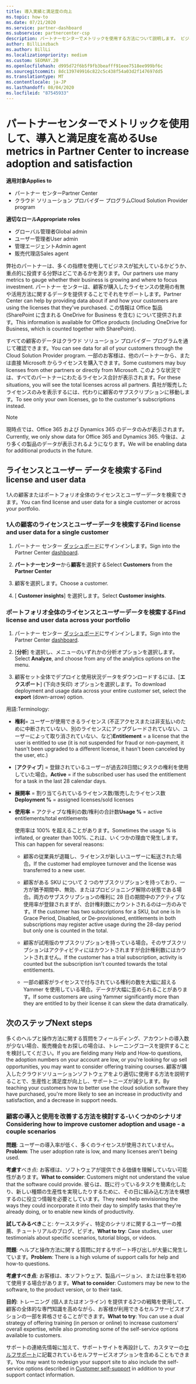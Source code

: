 ```yaml
---
title: 導入実績と満足度の向上
ms.topic: how-to
ms.date: 07/21/2020
ms.service: partner-dashboard
ms.subservice: partnercenter-csp
description: パートナーセンターでメトリックを使用する方法について説明します。 ビジネスが成長しているかどうか、顧客がライセンスをどのように使用しているか、および投資に焦点を当てる場所をメトリックで示すことができます。
author: BillLinzbach
ms.author: BillLi
ms.localizationpriority: medium
ms.custom: SEOMAY.20
ms.openlocfilehash: d995d72f6b5f9fb3beafff91eee7518ee999bf6c
ms.sourcegitcommit: 8dc139749916c822c5c438f54a03d2f147697dd5
ms.translationtype: MT
ms.contentlocale: ja-JP
ms.lasthandoff: 08/04/2020
ms.locfileid: "87545933"
---
```

# <a name="use-metrics-in-partner-center-to-increase-adoption-and-satisfaction"></a><span data-ttu-id="e3115-104">パートナーセンターでメトリックを使用して、導入と満足度を高める</span><span class="sxs-lookup"><span data-stu-id="e3115-104">Use metrics in Partner Center to increase adoption and satisfaction</span></span>

<span data-ttu-id="e3115-105">**適用対象**</span><span class="sxs-lookup"><span data-stu-id="e3115-105">**Applies to**</span></span>

- <span data-ttu-id="e3115-106">パートナー センター</span><span class="sxs-lookup"><span data-stu-id="e3115-106">Partner Center</span></span>
- <span data-ttu-id="e3115-107">クラウド ソリューション プロバイダー プログラム</span><span class="sxs-lookup"><span data-stu-id="e3115-107">Cloud Solution Provider program</span></span>

<span data-ttu-id="e3115-108">**適切なロール**</span><span class="sxs-lookup"><span data-stu-id="e3115-108">**Appropriate roles**</span></span>

- <span data-ttu-id="e3115-109">グローバル管理者</span><span class="sxs-lookup"><span data-stu-id="e3115-109">Global admin</span></span>
- <span data-ttu-id="e3115-110">ユーザー管理者</span><span class="sxs-lookup"><span data-stu-id="e3115-110">User admin</span></span>
- <span data-ttu-id="e3115-111">管理エージェント</span><span class="sxs-lookup"><span data-stu-id="e3115-111">Admin agent</span></span>
- <span data-ttu-id="e3115-112">販売代理店</span><span class="sxs-lookup"><span data-stu-id="e3115-112">Sales agent</span></span>

<span data-ttu-id="e3115-113">弊社のパートナーは、多くの指標を使用してビジネスが拡大しているかどうか、重点的に投資する分野はどこであるかを測ります。</span><span class="sxs-lookup"><span data-stu-id="e3115-113">Our partners use many metrics to gauge whether their business is growing and where to focus investment.</span></span> <span data-ttu-id="e3115-114">パートナー センターは、顧客が購入したライセンスの使用の有無や活用方法に関するデータを提供することでそれをサポートします。</span><span class="sxs-lookup"><span data-stu-id="e3115-114">Partner Center can help by providing data about if and how your customers are using the licenses that they've purchased.</span></span> <span data-ttu-id="e3115-115">この情報は Office 製品 (SharePoint に含まれる OneDrive for Business を含む) について提供されます。</span><span class="sxs-lookup"><span data-stu-id="e3115-115">This information is available for Office products (including OneDrive for Business, which is counted together with SharePoint).</span></span>

<span data-ttu-id="e3115-116">すべての顧客のデータはクラウド ソリューション プロバイダー プログラムを通じて確認できます。</span><span class="sxs-lookup"><span data-stu-id="e3115-116">You can see data for all of your customers through the Cloud Solution Provider program.</span></span> <span data-ttu-id="e3115-117">一部のお客様は、他のパートナーから、または直接 Microsoft からライセンスを購入できます。</span><span class="sxs-lookup"><span data-stu-id="e3115-117">Some customers may buy licenses from other partners or directly from Microsoft.</span></span> <span data-ttu-id="e3115-118">このような状況では、すべてのパートナーにわたるライセンス合計が表示されます。</span><span class="sxs-lookup"><span data-stu-id="e3115-118">For these situations, you will see the total licenses across all partners.</span></span> <span data-ttu-id="e3115-119">貴社が販売したライセンスのみを表示するには、代わりに顧客のサブスクリプションに移動します。</span><span class="sxs-lookup"><span data-stu-id="e3115-119">To see only your own licenses, go to the customer's subscriptions instead.</span></span>

> [!NOTE]  
> <span data-ttu-id="e3115-120">現時点では、Office 365 および Dynamics 365 のデータのみが表示されます。</span><span class="sxs-lookup"><span data-stu-id="e3115-120">Currently, we only show data for Office 365 and Dynamics 365.</span></span> <span data-ttu-id="e3115-121">今後は、より多くの製品のデータが表示されるようになります。</span><span class="sxs-lookup"><span data-stu-id="e3115-121">We will be enabling data for additional products in the future.</span></span>

## <a name="find-license-and-user-data"></a><span data-ttu-id="e3115-122">ライセンスとユーザー データを検索する</span><span class="sxs-lookup"><span data-stu-id="e3115-122">Find license and user data</span></span>

<span data-ttu-id="e3115-123">1人の顧客またはポートフォリオ全体のライセンスとユーザーデータを検索できます。</span><span class="sxs-lookup"><span data-stu-id="e3115-123">You can find license and user data for a single customer or across your portfolio.</span></span>

### <a name="find-license-and-user-data-for-a-single-customer"></a><span data-ttu-id="e3115-124">1人の顧客のライセンスとユーザーデータを検索する</span><span class="sxs-lookup"><span data-stu-id="e3115-124">Find license and user data for a single customer</span></span>

1. <span data-ttu-id="e3115-125">パートナー センター [ダッシュボード](https://partner.microsoft.com/dashboard)にサインインします。</span><span class="sxs-lookup"><span data-stu-id="e3115-125">Sign into the Partner Center [dashboard](https://partner.microsoft.com/dashboard).</span></span>

2. <span data-ttu-id="e3115-126">**パートナーセンター**から**顧客**を選択する</span><span class="sxs-lookup"><span data-stu-id="e3115-126">Select **Customers** from the **Partner Center**</span></span>

3. <span data-ttu-id="e3115-127">顧客を選択します。</span><span class="sxs-lookup"><span data-stu-id="e3115-127">Choose a customer.</span></span>

4. <span data-ttu-id="e3115-128">[ **Customer insights**] を選択します。</span><span class="sxs-lookup"><span data-stu-id="e3115-128">Select **Customer insights**.</span></span>

### <a name="find-license-and-user-data-across-your-portfolio"></a><span data-ttu-id="e3115-129">ポートフォリオ全体のライセンスとユーザーデータを検索する</span><span class="sxs-lookup"><span data-stu-id="e3115-129">Find license and user data across your portfolio</span></span>

1. <span data-ttu-id="e3115-130">パートナー センター [ダッシュボード](https://partner.microsoft.com/dashboard)にサインインします。</span><span class="sxs-lookup"><span data-stu-id="e3115-130">Sign into the Partner Center [dashboard](https://partner.microsoft.com/dashboard).</span></span>

2. <span data-ttu-id="e3115-131">[**分析**] を選択し、メニューのいずれかの分析オプションを選択します。</span><span class="sxs-lookup"><span data-stu-id="e3115-131">Select **Analyze**, and choose from any of the analytics options on the menu.</span></span>

3. <span data-ttu-id="e3115-132">顧客セット全体でデプロイと使用状況データをダウンロードするには、[**エクスポート**] (下向き矢印) オプションを選択します。</span><span class="sxs-lookup"><span data-stu-id="e3115-132">To download deployment and usage data across your entire customer set, select the **export** (down-arrow) option.</span></span>

<span data-ttu-id="e3115-133">用語:</span><span class="sxs-lookup"><span data-stu-id="e3115-133">Terminology:</span></span>

- <span data-ttu-id="e3115-134">**権利**= ユーザーが使用できるライセンス (不正アクセスまたは非支払いのために中断されていない、別のライセンスにアップグレードされていない、ユーザーによって取り消されていない、など)</span><span class="sxs-lookup"><span data-stu-id="e3115-134">**Entitlement** = a license that the user is entitled to use (it is not suspended for fraud or non-payment, it hasn't been upgraded to a different license, it hasn't been canceled by the user, etc.)</span></span>

- <span data-ttu-id="e3115-135">[**アクティブ**] = 登録されているユーザーが過去28日間にタスクの権利を使用していた場合。</span><span class="sxs-lookup"><span data-stu-id="e3115-135">**Active** = if the subscribed user has used the entitlement for a task in the last 28 calendar days.</span></span>

- <span data-ttu-id="e3115-136">**展開率** = 割り当てられているライセンス数/販売したライセンス数</span><span class="sxs-lookup"><span data-stu-id="e3115-136">**Deployment %** = assigned licenses/sold licenses</span></span>

- <span data-ttu-id="e3115-137">**使用率** = アクティブな権利の数/権利の合計数</span><span class="sxs-lookup"><span data-stu-id="e3115-137">**Usage %** = active entitlements/total entitlements</span></span>

   <span data-ttu-id="e3115-138">使用率は 100% を超えることがあります。</span><span class="sxs-lookup"><span data-stu-id="e3115-138">Sometimes the usage % is inflated, or greater than 100%.</span></span> <span data-ttu-id="e3115-139">これは、いくつかの理由で発生します。</span><span class="sxs-lookup"><span data-stu-id="e3115-139">This can happen for several reasons:</span></span>

  - <span data-ttu-id="e3115-140">顧客の従業員が退職し、ライセンスが新しいユーザーに転送された場合。</span><span class="sxs-lookup"><span data-stu-id="e3115-140">If the customer had employee turnover and the license was transferred to a new user.</span></span>

  - <span data-ttu-id="e3115-141">顧客がある SKU について 2 つのサブスクリプションを持っており、一方が猶予期間中、無効、またはプロビジョニング解除の状態である場合。両方のサブスクリプションの権利に 28 日の期間中のアクティブな使用率が登録されますが、合計権利数にカウントされるのは一方のみです。</span><span class="sxs-lookup"><span data-stu-id="e3115-141">If the customer has two subscriptions for a SKU, but one is In Grace Period, Disabled, or De-provisioned, entitlements in both subscriptions may register active usage during the 28-day period but only one is counted in the total.</span></span>

  - <span data-ttu-id="e3115-142">顧客が試用版のサブスクリプションを持っている場合。そのサブスクリプションはアクティビティにはカウントされますが合計権利数にはカウントされません。</span><span class="sxs-lookup"><span data-stu-id="e3115-142">If the customer has a trial subscription, activity is counted but the subscription isn't counted towards the total entitlements.</span></span>

  - <span data-ttu-id="e3115-143">一部の顧客がライセンスで付与されている権利の数を大幅に超える Yammer を使用している場合。データが大幅に歪められることがあります。</span><span class="sxs-lookup"><span data-stu-id="e3115-143">If some customers are using Yammer significantly more than they are entitled to by their license it can skew the data dramatically.</span></span>

## <a name="next-steps"></a><span data-ttu-id="e3115-144">次のステップ</span><span class="sxs-lookup"><span data-stu-id="e3115-144">Next steps</span></span>

<span data-ttu-id="e3115-145">多くのヘルプと操作方法に関する質問をフィールディング、アカウントの導入数が少ない場合、販売機会をお探しの場合は、トレーニングコースを提供することを検討してください。</span><span class="sxs-lookup"><span data-stu-id="e3115-145">If you are fielding many Help and How-to questions, the adoption numbers on your account are low, or you're looking for up sell opportunities, you may want to consider offering training courses.</span></span> <span data-ttu-id="e3115-146">顧客が購入したクラウドソリューションソフトウェアをより適切に使用する方法を説明することで、生産性と満足度が向上し、サポートニーズが減少します。</span><span class="sxs-lookup"><span data-stu-id="e3115-146">By teaching your customers how to better use the cloud solution software they have purchased, you're more likely to see an increase in productivity and satisfaction, and a decrease in support needs.</span></span>

### <a name="considering-how-to-improve-customer-adoption-and-usage---a-couple-scenarios"></a><span data-ttu-id="e3115-147">顧客の導入と使用を改善する方法を検討する-いくつかのシナリオ</span><span class="sxs-lookup"><span data-stu-id="e3115-147">Considering how to improve customer adoption and usage - a couple scenarios</span></span>

<span data-ttu-id="e3115-148">**問題**: ユーザーの導入率が低く、多くのライセンスが使用されていません。</span><span class="sxs-lookup"><span data-stu-id="e3115-148">**Problem**: The user adoption rate is low, and many licenses aren't being used.</span></span>

<span data-ttu-id="e3115-149">**考慮す**べき点: お客様は、ソフトウェアが提供できる価値を理解していない可能性があります。</span><span class="sxs-lookup"><span data-stu-id="e3115-149">**What to consider**: Customers might not understand the value that the software could provide.</span></span> <span data-ttu-id="e3115-150">彼らは、既に行っているタスクを簡素化したり、新しい種類の生産性を実現したりするために、その日に組み込む方法を構想するのに役立つ情報を必要としています。</span><span class="sxs-lookup"><span data-stu-id="e3115-150">They need help envisioning the ways they could incorporate it into their day to simplify tasks that they're already doing, or to enable new kinds of productivity.</span></span>

<span data-ttu-id="e3115-151">**試してみるべき**こと: ケーススタディ、特定のシナリオに関するユーザーの推薦、チュートリアルのブログ、ビデオ。</span><span class="sxs-lookup"><span data-stu-id="e3115-151">**What to try**: Case studies, user testimonials about specific scenarios, tutorial blogs, or videos.</span></span>

<span data-ttu-id="e3115-152">**問題**: ヘルプと操作方法に関する質問に対するサポート呼び出しが大量に発生しています。</span><span class="sxs-lookup"><span data-stu-id="e3115-152">**Problem**: There is a high volume of support calls for help and how-to questions.</span></span>

<span data-ttu-id="e3115-153">**考慮すべき点**: お客様は、本ソフトウェア、製品バージョン、または仕事を初めて使用する場合があります。</span><span class="sxs-lookup"><span data-stu-id="e3115-153">**What to consider**: Customers may be new to the software, to the product version, or to their task.</span></span>

<span data-ttu-id="e3115-154">**目的**: トレーニング (個人またはオンライン) を提供する2つの戦略を使用して、顧客の全体的な専門知識を高めながら、お客様が利用できるセルフサービスオプションの一部を昇格させることができます。</span><span class="sxs-lookup"><span data-stu-id="e3115-154">**What to try**: You can use a dual strategy of offering training (in person or online) to increase customers' overall expertise, while also promoting some of the self-service options available to customers.</span></span>

<span data-ttu-id="e3115-155">サポートの連絡先情報に加えて、サポートサイトを再設計して、カスタマーの[セルフサポート](customer-self-support.md)に記載されているセルフサービスオプションを含めることもできます。</span><span class="sxs-lookup"><span data-stu-id="e3115-155">You may want to redesign your support site to also include the self-service options described in [Customer self-support](customer-self-support.md) in addition to your support contact information.</span></span>

